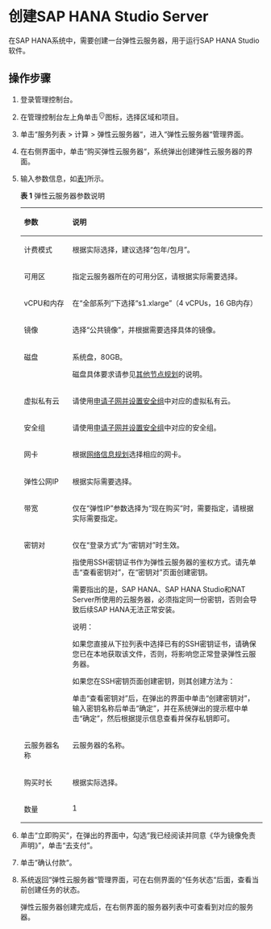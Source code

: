 # 创建SAP HANA Studio Server<a name="saphana_02_0026"></a>

在SAP HANA系统中，需要创建一台弹性云服务器，用于运行SAP  HANA Studio软件。

## 操作步骤<a name="section854176102817"></a>

1.  登录管理控制台。
2.  在管理控制台左上角单击![](figures/zh-cn_image_0113383875.jpg)图标，选择区域和项目。
3.  单击“服务列表 \> 计算 \> 弹性云服务器“，进入“弹性云服务器“管理界面。
4.  在右侧界面中，单击“购买弹性云服务器“，系统弹出创建弹性云服务器的界面。
5.  输入参数信息，如[表1](#table5714121922432)所示。

    **表 1**  弹性云服务器参数说明

    <a name="table5714121922432"></a>
    <table><thead align="left"><tr id="row2404207722432"><th class="cellrowborder" valign="top" width="20%" id="mcps1.2.3.1.1"><p id="p5678179322432"><a name="p5678179322432"></a><a name="p5678179322432"></a>参数</p>
    </th>
    <th class="cellrowborder" valign="top" width="80%" id="mcps1.2.3.1.2"><p id="p3592250922432"><a name="p3592250922432"></a><a name="p3592250922432"></a>说明</p>
    </th>
    </tr>
    </thead>
    <tbody><tr id="row2180120822432"><td class="cellrowborder" valign="top" width="20%" headers="mcps1.2.3.1.1 "><p id="p4980637811139"><a name="p4980637811139"></a><a name="p4980637811139"></a>计费模式</p>
    </td>
    <td class="cellrowborder" valign="top" width="80%" headers="mcps1.2.3.1.2 "><p id="p2477731311139"><a name="p2477731311139"></a><a name="p2477731311139"></a>根据实际选择，建议选择“包年/包月”。</p>
    </td>
    </tr>
    <tr id="row4628863622432"><td class="cellrowborder" valign="top" width="20%" headers="mcps1.2.3.1.1 "><p id="p62582762172350"><a name="p62582762172350"></a><a name="p62582762172350"></a>可用区</p>
    </td>
    <td class="cellrowborder" valign="top" width="80%" headers="mcps1.2.3.1.2 "><p id="p5538918522432"><a name="p5538918522432"></a><a name="p5538918522432"></a>指定云服务器所在的可用分区，请根据实际需要选择。</p>
    </td>
    </tr>
    <tr id="row3214653422432"><td class="cellrowborder" valign="top" width="20%" headers="mcps1.2.3.1.1 "><p id="p2391227617246"><a name="p2391227617246"></a><a name="p2391227617246"></a>vCPU和内存</p>
    </td>
    <td class="cellrowborder" valign="top" width="80%" headers="mcps1.2.3.1.2 "><p id="p4265059922432"><a name="p4265059922432"></a><a name="p4265059922432"></a>在“全部系列”下选择“s1.xlarge”（4 vCPUs，16 GB内存）</p>
    </td>
    </tr>
    <tr id="row1075206722432"><td class="cellrowborder" valign="top" width="20%" headers="mcps1.2.3.1.1 "><p id="p37379988172410"><a name="p37379988172410"></a><a name="p37379988172410"></a>镜像</p>
    </td>
    <td class="cellrowborder" valign="top" width="80%" headers="mcps1.2.3.1.2 "><p id="p54384244191338"><a name="p54384244191338"></a><a name="p54384244191338"></a>选择<span class="parmvalue" id="parmvalue43047620191338"><a name="parmvalue43047620191338"></a><a name="parmvalue43047620191338"></a>“公共镜像”</span>，并根据需要选择具体的镜像。</p>
    </td>
    </tr>
    <tr id="row3825419922432"><td class="cellrowborder" valign="top" width="20%" headers="mcps1.2.3.1.1 "><p id="p3433085172415"><a name="p3433085172415"></a><a name="p3433085172415"></a>磁盘</p>
    </td>
    <td class="cellrowborder" valign="top" width="80%" headers="mcps1.2.3.1.2 "><p id="p1289984122432"><a name="p1289984122432"></a><a name="p1289984122432"></a>系统盘，80GB。</p>
    <p id="p119321048473"><a name="p119321048473"></a><a name="p119321048473"></a>磁盘具体要求请参见<a href="其他节点规划.md">其他节点规划</a>的说明。</p>
    </td>
    </tr>
    <tr id="row2479579522432"><td class="cellrowborder" valign="top" width="20%" headers="mcps1.2.3.1.1 "><p id="p4856704810403"><a name="p4856704810403"></a><a name="p4856704810403"></a>虚拟私有云</p>
    </td>
    <td class="cellrowborder" valign="top" width="80%" headers="mcps1.2.3.1.2 "><p id="p6575797522432"><a name="p6575797522432"></a><a name="p6575797522432"></a>请使用<a href="申请子网并设置安全组.md">申请子网并设置安全组</a>中对应的虚拟私有云。</p>
    </td>
    </tr>
    <tr id="row3518875095937"><td class="cellrowborder" valign="top" width="20%" headers="mcps1.2.3.1.1 "><p id="p6375405595946"><a name="p6375405595946"></a><a name="p6375405595946"></a>安全组</p>
    </td>
    <td class="cellrowborder" valign="top" width="80%" headers="mcps1.2.3.1.2 "><p id="p6380484595946"><a name="p6380484595946"></a><a name="p6380484595946"></a>请使用<a href="申请子网并设置安全组.md">申请子网并设置安全组</a>中对应的安全组。</p>
    </td>
    </tr>
    <tr id="row560641522432"><td class="cellrowborder" valign="top" width="20%" headers="mcps1.2.3.1.1 "><p id="p3035152172423"><a name="p3035152172423"></a><a name="p3035152172423"></a>网卡</p>
    </td>
    <td class="cellrowborder" valign="top" width="80%" headers="mcps1.2.3.1.2 "><p id="p1332528622432"><a name="p1332528622432"></a><a name="p1332528622432"></a>根据<a href="网络信息规划.md">网络信息规划</a>选择相应的网卡。</p>
    </td>
    </tr>
    <tr id="row4685898022432"><td class="cellrowborder" valign="top" width="20%" headers="mcps1.2.3.1.1 "><p id="p44704893172428"><a name="p44704893172428"></a><a name="p44704893172428"></a>弹性公网IP</p>
    </td>
    <td class="cellrowborder" valign="top" width="80%" headers="mcps1.2.3.1.2 "><p id="p14935784104159"><a name="p14935784104159"></a><a name="p14935784104159"></a>根据实际需要选择。</p>
    </td>
    </tr>
    <tr id="row1036992122432"><td class="cellrowborder" valign="top" width="20%" headers="mcps1.2.3.1.1 "><p id="p53040779104122"><a name="p53040779104122"></a><a name="p53040779104122"></a>带宽</p>
    </td>
    <td class="cellrowborder" valign="top" width="80%" headers="mcps1.2.3.1.2 "><p id="p63698060104240"><a name="p63698060104240"></a><a name="p63698060104240"></a>仅在<span class="parmname" id="parmname1723177104318"><a name="parmname1723177104318"></a><a name="parmname1723177104318"></a>“弹性IP”</span>参数选择为<span class="parmvalue" id="parmvalue39814096104329"><a name="parmvalue39814096104329"></a><a name="parmvalue39814096104329"></a>“现在购买”</span>时，需要指定，请根据实际需要指定。</p>
    </td>
    </tr>
    <tr id="row5580458522432"><td class="cellrowborder" valign="top" width="20%" headers="mcps1.2.3.1.1 "><p id="p58467902104710"><a name="p58467902104710"></a><a name="p58467902104710"></a>密钥对</p>
    </td>
    <td class="cellrowborder" valign="top" width="80%" headers="mcps1.2.3.1.2 "><p id="p408090217431"><a name="p408090217431"></a><a name="p408090217431"></a>仅在<span class="parmname" id="parmname2507893617459"><a name="parmname2507893617459"></a><a name="parmname2507893617459"></a>“登录方式”</span>为<span class="parmvalue" id="parmvalue28317711753"><a name="parmvalue28317711753"></a><a name="parmvalue28317711753"></a>“密钥对”</span>时生效。</p>
    <p id="p24969197191558"><a name="p24969197191558"></a><a name="p24969197191558"></a>指使用SSH密钥证书作为弹性云服务器的鉴权方式。请先单击<span class="uicontrol" id="uicontrol9239073191558"><a name="uicontrol9239073191558"></a><a name="uicontrol9239073191558"></a>“查看密钥对”</span>，在<span class="wintitle" id="wintitle10167478191558"><a name="wintitle10167478191558"></a><a name="wintitle10167478191558"></a>“密钥对”</span>页面创建密钥。</p>
    <p id="p3219656622432"><a name="p3219656622432"></a><a name="p3219656622432"></a>需要指出的是，SAP HANA、<span class="keyword" id="keyword1453953974918"><a name="keyword1453953974918"></a><a name="keyword1453953974918"></a>SAP HANA Studio</span>和NAT Server所使用的云服务器，必须指定同一份密钥，否则会导致后续SAP HANA无法正常安装。</p>
    <div class="note" id="note897399022432"><a name="note897399022432"></a><a name="note897399022432"></a><span class="notetitle"> 说明： </span><div class="notebody"><p id="p2133364522432"><a name="p2133364522432"></a><a name="p2133364522432"></a>如果您直接从下拉列表中选择已有的SSH密钥证书，请确保您已在本地获取该文件，否则，将影响您正常登录弹性云服务器。</p>
    <p id="p5778507922432"><a name="p5778507922432"></a><a name="p5778507922432"></a>如果您在SSH密钥页面创建密钥，则其创建方法为：</p>
    <p id="p26269104192317"><a name="p26269104192317"></a><a name="p26269104192317"></a>单击<span class="uicontrol" id="uicontrol61495284192318"><a name="uicontrol61495284192318"></a><a name="uicontrol61495284192318"></a>“查看密钥对”</span>后，在弹出的界面中单击<span class="uicontrol" id="uicontrol1341147192318"><a name="uicontrol1341147192318"></a><a name="uicontrol1341147192318"></a>“创建密钥对”</span>，输入密钥名称后单击<span class="uicontrol" id="uicontrol38172364192318"><a name="uicontrol38172364192318"></a><a name="uicontrol38172364192318"></a>“确定”</span>，并在系统弹出的提示框中单击<span class="uicontrol" id="uicontrol44584082192318"><a name="uicontrol44584082192318"></a><a name="uicontrol44584082192318"></a>“确定”</span>，然后根据提示信息查看并保存私钥即可。</p>
    </div></div>
    </td>
    </tr>
    <tr id="row3942762211129"><td class="cellrowborder" valign="top" width="20%" headers="mcps1.2.3.1.1 "><p id="p5792122111146"><a name="p5792122111146"></a><a name="p5792122111146"></a>云服务器名称</p>
    </td>
    <td class="cellrowborder" valign="top" width="80%" headers="mcps1.2.3.1.2 "><p id="p6110733811146"><a name="p6110733811146"></a><a name="p6110733811146"></a>云服务器的名称。</p>
    </td>
    </tr>
    <tr id="row230140451121"><td class="cellrowborder" valign="top" width="20%" headers="mcps1.2.3.1.1 "><p id="p521983391121"><a name="p521983391121"></a><a name="p521983391121"></a>购买时长</p>
    </td>
    <td class="cellrowborder" valign="top" width="80%" headers="mcps1.2.3.1.2 "><p id="p2071031121"><a name="p2071031121"></a><a name="p2071031121"></a>根据实际选择。</p>
    </td>
    </tr>
    <tr id="row4380500922432"><td class="cellrowborder" valign="top" width="20%" headers="mcps1.2.3.1.1 "><p id="p12910061172441"><a name="p12910061172441"></a><a name="p12910061172441"></a>数量</p>
    </td>
    <td class="cellrowborder" valign="top" width="80%" headers="mcps1.2.3.1.2 "><p id="p5522209922432"><a name="p5522209922432"></a><a name="p5522209922432"></a>1</p>
    </td>
    </tr>
    </tbody>
    </table>

6.  单击“立即购买“，在弹出的界面中，勾选“我已经阅读并同意《华为镜像免责声明》”，单击“去支付”。
7.  单击“确认付款“。
8.  系统返回“弹性云服务器“管理界面，可在右侧界面的“任务状态“后面，查看当前创建任务的状态。

    弹性云服务器创建完成后，在右侧界面的服务器列表中可查看到对应的服务器。


